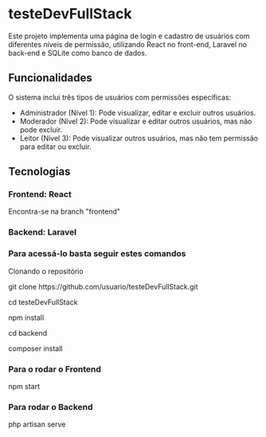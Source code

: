 <h1>testeDevFullStack</h1>
<p>Este projeto implementa uma página de login e cadastro de usuários com diferentes níveis de permissão, utilizando React no front-end, Laravel no back-end e SQLite como banco de dados.</p>

<h2>Funcionalidades</h2>
<p>O sistema inclui três tipos de usuários com permissões específicas:</p>
<ul>
    <li>
        Administrador (Nível 1): Pode visualizar, editar e excluir outros usuários.
    </li>
    <li>
        Moderador (Nível 2): Pode visualizar e editar outros usuários, mas não pode excluir.
    </li>
    <li>
        Leitor (Nível 3): Pode visualizar outros usuários, mas não tem permissão para editar ou excluir.
    </li>
</ul>

<h2>Tecnologias</h2>
<h3>Frontend: React</h3>
<p> Encontra-se na branch "frontend"</p>
<h3>Backend: Laravel</h3>
<h3>Para acessá-lo basta seguir estes comandos</h3>
<p>Clonando o repositório</p>
<p>git clone https://github.com/usuario/testeDevFullStack.git</p>
<p>cd testeDevFullStack</p>
<p>npm install</p>
<p>cd backend</p>
<p>composer install</p>
<h3>Para o rodar o Frontend</h3>
<p>npm start</p>
<h3>Para rodar o Backend</h3>
<p>php artisan serve</p>
